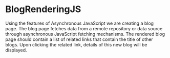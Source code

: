 # BlogRenderingJS

Using the  features of Asynchronous JavaScript we are creating  a blog page. The blog page fetches data from a remote repository or data source through asynchronous JavaScript fetching mechanisms. The rendered blog page should contain a list of related links that contain the title of other blogs. Upon clicking the related link, details of this new blog will be displayed.
